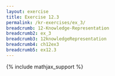 ```yaml
---
layout: exercise
title: Exercise 12.3
permalink: /kr-exercises/ex_3/
breadcrumb: 12-Knowledge-Representation
breadcrumb2: ex_3
breadcrumb3: 12knowledgeRepresentation
breadcrumb4: ch12ex3
breadcrumb5: ex12.3
---
```


{% include mathjax_support %}

